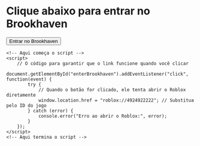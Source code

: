 
<!DOCTYPE html>
<html lang="pt">
<head>
    <meta charset="UTF-8">
    <meta name="viewport" content="width=device-width, initial-scale=1.0">
    <title>Abrir Brookhaven</title>
</head>
<body>
    <h1>Clique abaixo para entrar no Brookhaven</h1>
    <!-- Aqui é o botão que você vai clicar -->
    <a href="roblox://4924922222" id="enterBrookhaven">
        <button>Entrar no Brookhaven</button>
    </a>

    <!-- Aqui começa o script -->
    <script>
        // O código para garantir que o link funcione quando você clicar
        document.getElementById("enterBrookhaven").addEventListener("click", function(event) {
            try {
                // Quando o botão for clicado, ele tenta abrir o Roblox diretamente
                window.location.href = "roblox://4924922222"; // Substitua pelo ID do jogo
            } catch (error) {
                console.error("Erro ao abrir o Roblox:", error);
            }
        });
    </script>
    <!-- Aqui termina o script -->
</body>
</html>
